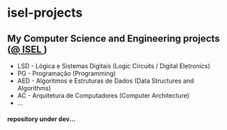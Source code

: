 # isel-projects
## My Computer Science and Engineering projects (<a href="https://www.isel.pt/">@ ISEL </a>)

* LSD - Lógica e Sistemas Digitais (Logic Circuits / Digital Eletronics)
* PG - Programação (Programming)
* AED - Algoritmos e Estruturas de Dados (Data Structures and Algorithms)
* AC - Arquitetura de Computadores (Computer Architecture)
* ... 

#### repository under dev...
